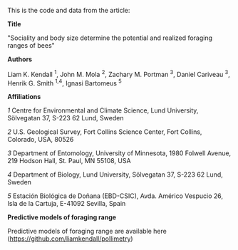 This is the code and data from the article:

**Title** 

"Sociality and body size determine the potential and realized foraging ranges of bees"

**Authors** 

Liam K. Kendall <sup>1</sup>, John M. Mola <sup>2</sup>, Zachary M. Portman <sup>3</sup>, Daniel Cariveau <sup>3</sup>, Henrik G. Smith <sup>1,4</sup>, Ignasi Bartomeus <sup>5</sup>

**Affiliations**

*1* Centre for Environmental and Climate Science, Lund University, Sölvegatan 37, S-223 62 Lund, Sweden

*2* U.S. Geological Survey, Fort Collins Science Center, Fort Collins, Colorado, USA, 80526

*3* Department of Entomology, University of Minnesota, 1980 Folwell Avenue, 219 Hodson Hall, St. Paul, MN 55108, USA

*4* Department of Biology, Lund University, Sölvegatan 37, S-223 62 Lund, Sweden

*5* Estación Biológica de Doñana (EBD-CSIC), Avda. Américo Vespucio 26, Isla de la Cartuja, E-41092 Sevilla, Spain

**Predictive models of foraging range**

Predictive models of foraging range are available here (https://github.com/liamkendall/pollimetry)

